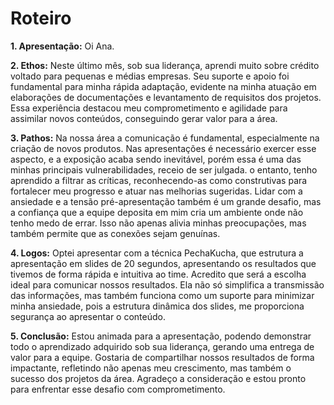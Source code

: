 # Roteiro

**1. Apresentação:** Oi Ana.

**2. Ethos:** Neste último mês, sob sua liderança, aprendi muito sobre crédito voltado para pequenas e médias empresas. Seu suporte e apoio foi fundamental para minha rápida adaptação, evidente na minha atuação em elaborações de documentações e levantamento de requisitos dos projetos. Essa experiência destacou meu comprometimento e agilidade para assimilar novos conteúdos, conseguindo gerar valor para a área. 

**3. Pathos:** Na nossa área a comunicação é fundamental, especialmente na criação de novos produtos. Nas apresentações é necessário exercer esse aspecto, e a exposição acaba sendo inevitável, porém essa é uma das minhas principais vulnerabilidades, receio de ser julgada. o entanto, tenho aprendido a filtrar as críticas, reconhecendo-as como construtivas para fortalecer meu progresso e atuar nas melhorias sugeridas. Lidar com a ansiedade e a tensão pré-apresentação também é um grande desafio, mas a confiança que a equipe deposita em mim cria um ambiente onde não tenho medo de errar. Isso não apenas alivia minhas preocupações, mas também permite que as conexões sejam genuínas.

**4. Logos:** Optei apresentar com a técnica PechaKucha, que estrutura a apresentação em slides de 20 segundos, apresentando os resultados que tivemos de forma rápida e intuitiva ao time. Acredito que será a escolha ideal para comunicar nossos resultados. Ela não só simplifica a transmissão das informações, mas também funciona como um suporte para minimizar minha ansiedade, pois a estrutura dinâmica dos slides, me proporciona segurança ao apresentar o conteúdo.

**5. Conclusão:** Estou animada para a apresentação, podendo demonstrar todo o aprendizado adquirido sob sua liderança, gerando uma entrega de valor para a equipe. Gostaria de compartilhar nossos resultados de forma impactante, refletindo não apenas meu crescimento, mas também o sucesso dos projetos da área. Agradeço a consideração e estou pronto para enfrentar esse desafio com comprometimento.